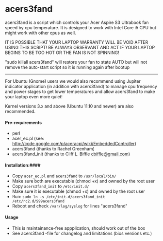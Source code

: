 acers3fand
==========

acers3fand is a script which controls your Acer Aspire S3 Ultrabook fan speed by cpu temperature.
It is designed to work with Intel Core i5 CPU but might work with other cpus as well.

IT IS POSSIBLE THAT YOUR LAPTOP WARRANTY WILL BE VOID AFTER USING THIS SCRIPT!
BE ALWAYS OBSERVANT AND ACT IF YOUR LAPTOP BEGINS TO BE TOO HOT OR THE FAN IS NOT SPINNING!

"sudo killall acers3fand" will restore your fan to state AUTO
but will not remove the auto-start script so it is running again after bootup

----------------------------------------

For Ubuntu (Gnome) users we would also recommend using Jupiter indicator
application (in addition with acers3fand) to manage cpu frequency
and power stages to get lower temperatures and allow acers3fand to
make your laptop even more quiet!

Kernel versions 3.x and above (Ubuntu 11.10 and newer) are also recommended.

#### Pre-requirements ####

- perl
- acer_ec.pl (see: http://code.google.com/p/aceracpi/wiki/EmbeddedController)
- acers3fand (thanks to Rachel Greenham)
- acers3fand_init (thanks to Cliff L. Biffle <cbiffle@gmail.com>)

#### Installation:####

- Copy `acer_ec.pl` and `acers3fand` to `/usr/local/bin/`
- Make sure both are executable (chmod +x) and owned by the root user
- Copy `acers3fand_init` to `/etc/init.d/`
- Make sure it is executable (chmod +x) and owned by the root user
- Run: `sudo ln -s /etc/init.d/acers3fand_init /etc/rc2.d/S99acers3fand`
- Reboot and check `/var/log/syslog` for lines "acers3fand"

#### Usage ####

- This is maintainance-free appplication, should work out of the box
- See acers3fand -file for changelog and limitations (bios versions etc.)
